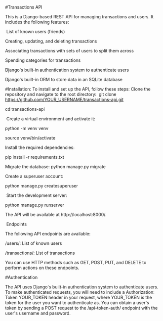 #Transactions API

This is a Django-based REST API for managing transactions and users. It includes the following features:

​
List of known users (friends)

Creating, updating, and deleting transactions

Associating transactions with sets of users to split them across

Spending categories for transactions

Django's built-in authentication system to authenticate users

Django's built-in ORM to store data in an SQLite database


#Installation:
To install and set up the API, follow these steps:
​
Clone the repository and navigate to the root directory:
​
git clone https://github.com/YOUR_USERNAME/transactions-api.git

cd transactions-api

​
Create a virtual environment and activate it:

python -m venv venv

source venv/bin/activate
​

Install the required dependencies:

pip install -r requirements.txt


Migrate the database:
python manage.py migrate

Create a superuser account:

python manage.py createsuperuser

​
Start the development server:

python manage.py runserver

The API will be available at http://localhost:8000/.

​
Endpoints

The following API endpoints are available:


/users/: List of known users

/transactions/: List of transactions

You can use HTTP methods such as GET, POST, PUT, and DELETE to perform actions on these endpoints.

#Authentication


The API uses Django's built-in authentication system to authenticate users. To make authenticated requests, you will need to include a Authorization: Token YOUR_TOKEN header in your request, where YOUR_TOKEN is the token for the user you want to authenticate as. You can obtain a user's token by sending a POST request to the /api-token-auth/ endpoint with the user's username and password.
